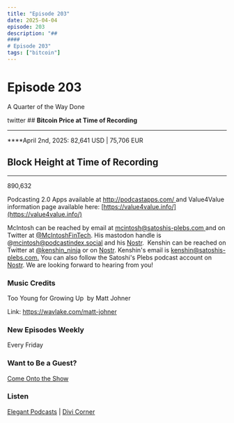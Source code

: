 ```yaml
---
title: "Episode 203"
date: 2025-04-04
episode: 203
description: "## 
#### 
# Episode 203"
tags: ["bitcoin"]
---
```


## 
#### 
# Episode 203

A Quarter of the Way Done

twitter                          ## **Bitcoin Price at Time of Recording**
** **

****April 2nd, 2025: 82,641 USD | 75,706 EUR

## **Block Height at Time of Recording**
****

890,632

Podcasting 2.0 Apps available at [http://podcastapps.com/ ](http://newpodcastapps.com/) and Value4Value information page available here: [https://value4value.info/](https://value4value.info/)

McIntosh can be reached by email at [mcintosh@satoshis-plebs.com ](mailto:mcintosh@satoshis-plebs.com)and on Twitter at [@McIntoshFinTech](https://x.com/McIntoshFinTech). His mastodon handle is @mcintosh@podcastindex.social and his [Nostr](https://njump.me/npub197swtr3ymz7aw72tu7eqspxjta7zwcwf23uw4fxyxe2r2eyrfa2sdpner3).  Kenshin can be reached on Twitter at [@k](https://x.com/kenshin_ninja)[enshin_ninja](https://x.com/kenshin_ninja) or on [Nostr](https://njump.me/npub10xxhztawwgtuapdej49q5jgfawu5p0f2j2tzuaxxww2hl546ct3sr7pcjl). Kenshin's email is [kenshin@satoshis-plebs.com.](mailto:kenshin@satoshis-plebs.com) You can also follow the Satoshi's Plebs podcast account on [Nostr](https://njump.me/npub1hkkcygtuz63jccf3ls63eqltrkztnx2n0kqtq2qgeqq6e52x9xyqpyfvlm). We are looking forward to hearing from you!

### Music Credits

Too Young for Growing Up  by Matt Johner

Link: https://wavlake.com/matt-johner

### New Episodes Weekly
Every Friday

### Want to Be a Guest?
[Come Onto the Show](#)

### Listen
[Elegant Podcasts](#)  |  [Divi Corner](#)